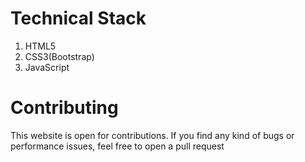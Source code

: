 
# Technical Stack

1) HTML5
2) CSS3(Bootstrap)
3) JavaScript

# Contributing
This website is open for contributions. If you find any kind of bugs or performance issues, feel free to open a pull request

